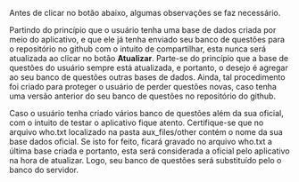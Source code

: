 Antes de clicar no botão abaixo, algumas observações se faz necessário. 

Partindo do princípio que o usuário tenha uma base de dados criada por meio do aplicativo, e que ele já tenha enviado seu banco de questões para o repositório no github com o intuito de compartilhar, esta nunca será atualizada ao clicar no botão **Atualizar**. Parte-se do princípio que a base de questões do usuário sempre está atualizada, e portanto, o desejo é agregar ao seu banco de questões outras bases de dados. Ainda, tal procedimento foi criado para proteger o usuário de perder questões novas, caso tenha uma versão anterior do seu banco de questões no repositório do github.

Caso o usuário tenha criado vários banco de questões além da sua oficial, com o intuito de testar o aplicativo fique atento. Certifique-se que no arquivo who.txt localizado na pasta aux_files/other contém o nome da sua base dados oficial. Se isto for feito, ficará gravado no arquivo who.txt a última base criada e portanto, esta será considerada a oficial pelo aplicativo na hora de atualizar. Logo, seu banco de questões será substituído pelo o banco do servidor.
